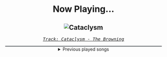 <div align="center"> 
<h1>Now Playing...</h1>

![Cataclysm](https://i.scdn.co/image/ab67616d00001e02a14a06964024486e2ea489de)
--
_<samp><a href="https://open.spotify.com/track/3u1Ht2h8m2iJMmZfNSA7qW">Track: Cataclysm - The Browning</a></samp>_

<div style="border: 1px #4B5054 solid"></div>
<details>
  <summary>
    Previous played songs
  </summary>
  <table>
    <thead>
      <tr>
        <th>
          Artist
        </th>
        <th>
          Song
        </th>
        <th>
          Link
        </th>
      </tr>
    </thead>
    <tbody>
      <tr><td>The Browning</td><td>Cataclysm</td><td><a href="https://open.spotify.com/track/3u1Ht2h8m2iJMmZfNSA7qW">https://open.spotify.com/track/3u1Ht2h8m2iJMmZfNSA7qW</a></td></tr><tr><td>Walking Across Jupiter</td><td>Samum</td><td><a href="https://open.spotify.com/track/6waPusNbdTu1iBRHCL23aK">https://open.spotify.com/track/6waPusNbdTu1iBRHCL23aK</a></td></tr><tr><td>Andromida</td><td>Terrene Hunter</td><td><a href="https://open.spotify.com/track/6Km6XsyXdOsRhu0tj1Jj6x">https://open.spotify.com/track/6Km6XsyXdOsRhu0tj1Jj6x</a></td></tr><tr><td>James Blunt</td><td>Goodbye My Lover</td><td><a href="https://open.spotify.com/track/6gxycjJNMgmAyfzUXBN80P">https://open.spotify.com/track/6gxycjJNMgmAyfzUXBN80P</a></td></tr><tr><td>Halocene</td><td>I Hate Everything About You</td><td><a href="https://open.spotify.com/track/5NKVwsAppNrPN0BsmJX04Q">https://open.spotify.com/track/5NKVwsAppNrPN0BsmJX04Q</a></td></tr><tr><td>Leah Kate</td><td>10 Things I Hate About You</td><td><a href="https://open.spotify.com/track/7I4XALvCb2VEmOCtGUe5uY">https://open.spotify.com/track/7I4XALvCb2VEmOCtGUe5uY</a></td></tr><tr><td>Taio Cruz</td><td>Break Your Heart</td><td><a href="https://open.spotify.com/track/0v9FkAlL1xMsNbboRWiSSL">https://open.spotify.com/track/0v9FkAlL1xMsNbboRWiSSL</a></td></tr><tr><td>Rihanna</td><td>Bitch Better Have My Money</td><td><a href="https://open.spotify.com/track/0NTMtAO2BV4tnGvw9EgBVq">https://open.spotify.com/track/0NTMtAO2BV4tnGvw9EgBVq</a></td></tr><tr><td>Taylor Swift</td><td>Blank Space</td><td><a href="https://open.spotify.com/track/1u8c2t2Cy7UBoG4ArRcF5g">https://open.spotify.com/track/1u8c2t2Cy7UBoG4ArRcF5g</a></td></tr><tr><td>The Police</td><td>Every Breath You Take</td><td><a href="https://open.spotify.com/track/1JSTJqkT5qHq8MDJnJbRE1">https://open.spotify.com/track/1JSTJqkT5qHq8MDJnJbRE1</a></td></tr><tr><td>B1A4</td><td>SOLO DAY</td><td><a href="https://open.spotify.com/track/1XgWjeQVnmClfRroOqTP1H">https://open.spotify.com/track/1XgWjeQVnmClfRroOqTP1H</a></td></tr><tr><td>King Gnu</td><td>SPECIALZ</td><td><a href="https://open.spotify.com/track/0GWNtMohuYUEHVZ40tcnHF">https://open.spotify.com/track/0GWNtMohuYUEHVZ40tcnHF</a></td></tr><tr><td>Memphis May Fire</td><td>Fool</td><td><a href="https://open.spotify.com/track/7LbsjdLbpAhJuAMglZwOVP">https://open.spotify.com/track/7LbsjdLbpAhJuAMglZwOVP</a></td></tr><tr><td>Leah Kate</td><td>Twinkle Twinkle</td><td><a href="https://open.spotify.com/track/1ngmuX9jhz3YqvLI8q5pso">https://open.spotify.com/track/1ngmuX9jhz3YqvLI8q5pso</a></td></tr><tr><td>Set It Off</td><td>Dancing With The Devil</td><td><a href="https://open.spotify.com/track/4t7M6wUfkNh5PXVgayPnZH">https://open.spotify.com/track/4t7M6wUfkNh5PXVgayPnZH</a></td></tr><tr><td>Sam Smith</td><td>Unholy (feat. Kim Petras)</td><td><a href="https://open.spotify.com/track/3nqQXoyQOWXiESFLlDF1hG">https://open.spotify.com/track/3nqQXoyQOWXiESFLlDF1hG</a></td></tr><tr><td>Eralise</td><td>Wrong Decisions</td><td><a href="https://open.spotify.com/track/0z59iIJa2hSVOqEc0t08Cs">https://open.spotify.com/track/0z59iIJa2hSVOqEc0t08Cs</a></td></tr><tr><td>JENNIE</td><td>SOLO</td><td><a href="https://open.spotify.com/track/2wVDWtLKXunswWecARNILj">https://open.spotify.com/track/2wVDWtLKXunswWecARNILj</a></td></tr><tr><td>BTS</td><td>FAKE LOVE</td><td><a href="https://open.spotify.com/track/6m1TWFMeon7ai9XLOzdbiR">https://open.spotify.com/track/6m1TWFMeon7ai9XLOzdbiR</a></td></tr><tr><td>Harper</td><td>I Hope You Choke</td><td><a href="https://open.spotify.com/track/5tzQBDvosYbVemX5GLFkmB">https://open.spotify.com/track/5tzQBDvosYbVemX5GLFkmB</a></td></tr>
    </tbody>
  </table>
</details>

</div>
